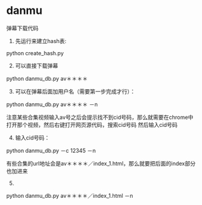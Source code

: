 # danmu
弹幕下载代码

1. 先运行来建立hash表:

python create_hash.py

2. 可以直接下载弹幕

python danmu_db.py av＊＊＊＊

3. 可以在弹幕后面加用户名（需要第一步完成才行）：

python danmu_db.py av＊＊＊＊ －n

注意某些合集视频输入av号之后会提示找不到cid号码，那么就需要在chrome中打开那个视频，然后右键打开网页源代码，搜索cid号码
然后输入cid号码

4. 输入cid号码：

python danmu_db.py －c 12345 －n

有些合集的url地址会是av＊＊＊＊／index_1.html，那么就要把后面的index部分也加进来

5.
python danmu_db.py av＊＊＊＊／index_1.html －n
